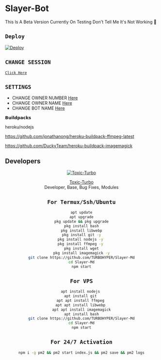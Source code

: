# Slayer-Bot
This Is A Beta Version Currently On Testing Don't Tell Me It's Not Working 🙂

## `Deploy`
[![Deploy](https://www.herokucdn.com/deploy/button.svg)](https://heroku.com/deploy?template=https://github.com/TURBOHYPER/Toxic-Alexa_V2)
 
## `CHANGE SESSION`

[`Click Here`](https://github.com/TURBOHYPER/Slayer-Md/blob/master/session.json)

## `SETTINGS`

- CHANGE OWNER NUMBER [Here](https://github.com/TURBOHYPER/Slayer-Md/blob/master/config.json)
- CHANGE OWNER NAME [Here](https://github.com/TURBOHYPER/Slayer-Md/blob/master/config.json)
- CHANGE BOT NAME [Here](https://github.com/TURBOHYPER/Slayer-Md/blob/master/config.json)

    
𝗕𝘂𝗶𝗹𝗱𝗽𝗮𝗰𝗸𝘀

heroku/nodejs

https://github.com/jonathanong/heroku-buildpack-ffmpeg-latest

https://github.com/DuckyTeam/heroku-buildpack-imagemagick

## Developers
  <div align="center">
    
  [![Toxic-Turbo](https://github.com/TURBOHYPER.png?size=100)](https://github.com/TURBOHYPER)

[Toxic-Turbo](https://github.com/TURBOHYPER)        
Developer, Base, Bug Fixes, Modules

## `For Termux/Ssh/Ubuntu`
```bash
apt update
apt upgrade
pkg update && pkg upgrade
pkg install bash
pkg install libwebp
pkg install git -y
pkg install nodejs -y 
pkg install ffmpeg -y 
pkg install wget
pkg install imagemagick -y
git clone https://github.com/TURBOHYPER/Slayer-Md
cd Slayer-Md
npm start
```
## `For VPS`
```bash
apt install nodejs 
apt install git 
apt apt install ffmpeg 
apt apt install libwebp 
apt apt install imagemagick
apt install bash
git clone https://github.com/TURBOHYPER/Slayer-Md
cd Slayer-Md
npm start
```
## `For 24/7 Activation`
```bash
npm i -g pm2 && pm2 start index.js && pm2 save && pm2 logs
```
